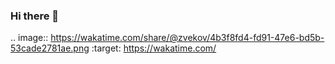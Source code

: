 ### Hi there 👋


.. image:: https://wakatime.com/share/@zvekov/4b3f8fd4-fd91-47e6-bd5b-53cade2781ae.png
    :target: https://wakatime.com/

<!--
**zvekov/zvekov** is a ✨ _special_ ✨ repository because its `README.md` (this file) appears on your GitHub profile.

Here are some ideas to get you started:

- 🔭 I’m currently working on ...
- 🌱 I’m currently learning ...
- 👯 I’m looking to collaborate on ...
- 🤔 I’m looking for help with ...
- 💬 Ask me about ...
- 📫 How to reach me: ...
- 😄 Pronouns: ...
- ⚡ Fun fact: ...
-->
